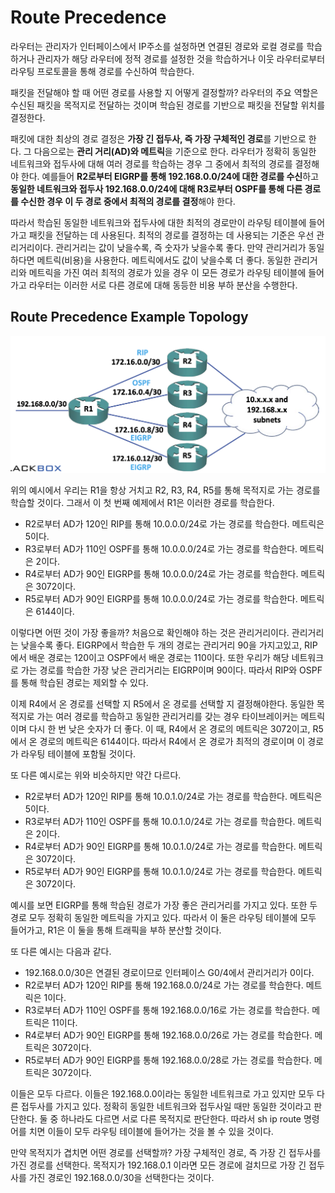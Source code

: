 # Route Precedence

라우터는 관리자가 인터페이스에서 IP주소를 설정하면 연결된 경로와 로컬 경로를 학습하거나 관리자가 해당 라우터에 정적 경로를 설정한 것을 학습하거나 이웃 라우터로부터 라우팅 프로토콜을 통해 경로를 수신하여 학습한다.

패킷을 전달해야 할 때 어떤 경로를 사용할 지 어떻게 결정할까? 라우터의 주요 역할은 수신된 패킷을 목적지로 전달하는 것이며 학습된 경로를 기반으로 패킷을 전달할 위치를 결정한다. 

패킷에 대한 최상의 경로 결정은 **가장 긴 접두사, 즉 가장 구체적인 경로**를 기반으로 한다. 그 다음으로는 **관리 거리(AD)와 메트릭**을 기준으로 한다. 라우터가 정확히 동일한 네트워크와 접두사에 대해 여러 경로를 학습하는 경우 그 중에서 최적의 경로를 결정해야 한다. 예를들어 **R2로부터 EIGRP를 통해 192.168.0.0/24에 대한 경로를 수신**하고 **동일한 네트워크와 접두사 192.168.0.0/24에 대해 R3로부터 OSPF를 통해 다른 경로를 수신한 경우 이 두 경로 중에서 최적의 경로를 결정**해야 한다.

따라서 학습된 동일한 네트워크와 접두사에 대한 최적의 경로만이 라우팅 테이블에 들어가고 패킷을 전달하는 데 사용된다. 최적의 경로를 결정하는 데 사용되는 기준은 우선 관리거리이다. 관리거리는 값이 낮을수록, 즉 숫자가 낮을수록 좋다. 만약 관리거리가 동일하다면 메트릭(비용)을 사용한다. 메트릭에서도 값이 낮을수록 더 좋다. 동일한 관리거리와 메트릭을 가진 여러 최적의 경로가 있을 경우 이 모든 경로가 라우팅 테이블에 들어가고 라우터는 이러한 서로 다른 경로에 대해 동등한 비용 부하 분산을 수행한다.
## Route Precedence Example Topology

![](./images/route_precedence.png)

위의 예시에서 우리는 R1을 항상 거치고 R2, R3, R4, R5를 통해 목적지로 가는 경로를 학습할 것이다. 그래서 이 첫 번째 예제에서 R1은 이러한 경로를 학습한다.

- R2로부터 AD가 120인 RIP를 통해 10.0.0.0/24로 가는 경로를 학습한다. 메트릭은 5이다.
- R3로부터 AD가 110인 OSPF를 통해 10.0.0.0/24로 가는 경로를 학습한다. 메트릭은 2이다.
- R4로부터 AD가 90인 EIGRP를 통해 10.0.0.0/24로 가는 경로를 학습한다. 메트릭은 3072이다.
- R5로부터 AD가 90인 EIGRP를 통해 10.0.0.0/24로 가는 경로를 학습한다. 메트릭은 6144이다.

이렇다면 어떤 것이 가장 좋을까? 처음으로 확인해야 하는 것은 관리거리이다. 관리거리는 낮을수록 좋다. EIGRP에서 학습한 두 개의 경로는 관리거리 90을 가지고있고, RIP에서 배운 경로는 120이고 OSPF에서 배운 경로는 110이다. 또한 우리가 해당 네트워크로 가는 경로를 학습한 가장 낮은 관리거리는 EIGRP이며 90이다. 따라서 RIP와 OSPF를 통해 학습된 경로는 제외할 수 있다.

이제 R4에서 온 경로를 선택할 지 R5에서 온 경로를 선택할 지 결정해야한다. 동일한 목적지로 가는 여러 경로를 학습하고 동일한 관리거리를 갖는 경우 타이브레이커는 메트릭이며 다시 한 번 낮은 숫자가 더 좋다. 이 때, R4에서 온 경로의 메트릭은 3072이고, R5에서 온 경로의 메트릭은 6144이다. 따라서 R4에서 온 경로가 최적의 경로이며 이 경로가 라우팅 테이블에 포함될 것이다.
 
또 다른 예시로는 위와 비슷하지만 약간 다르다.

- R2로부터 AD가 120인 RIP를 통해 10.0.1.0/24로 가는 경로를 학습한다. 메트릭은 5이다.
- R3로부터 AD가 110인 OSPF를 통해 10.0.1.0/24로 가는 경로를 학습한다. 메트릭은 2이다.
- R4로부터 AD가 90인 EIGRP를 통해 10.0.1.0/24로 가는 경로를 학습한다. 메트릭은 3072이다.
- R5로부터 AD가 90인 EIGRP를 통해 10.0.1.0/24로 가는 경로를 학습한다. 메트릭은 3072이다.

예시를 보면 EIGRP를 통해 학습된 경로가 가장 좋은 관리거리를 가지고 있다. 또한 두 경로 모두 정확히 동일한 메트릭을 가지고 있다. 따라서 이 둘은 라우팅 테이블에 모두 들어가고, R1은 이 둘을 통해 트래픽을 부하 분산할 것이다.

또 다른 예시는 다음과 같다.

- 192.168.0.0/30은 연결된 경로이므로 인터페이스 G0/4에서 관리거리가 0이다.
- R2로부터 AD가 120인 RIP를 통해 192.168.0.0/24로 가는 경로를 학습한다. 메트릭은 1이다.
- R3로부터 AD가 110인 OSPF를 통해 192.168.0.0/16로 가는 경로를 학습한다. 메트릭은 11이다.
- R4로부터 AD가 90인 EIGRP를 통해 192.168.0.0/26로 가는 경로를 학습한다. 메트릭은 3072이다.
- R5로부터 AD가 90인 EIGRP를 통해 192.168.0.0/28로 가는 경로를 학습한다. 메트릭은 3072이다.

이들은 모두 다르다. 이들은 192.168.0.0이라는 동일한 네트워크로 가고 있지만 모두 다른 접두사를 가지고 있다. 정확히 동일한 네트워크와 접두사일 때만 동일한 것이라고 판단한다. 둘 중 하나라도 다르면 서로 다른 목적지로 판단한다. 따라서 sh ip route 명령어를 치면 이들이 모두 라우팅 테이블에 들어가는 것을 볼 수 있을 것이다.

만약 목적지가 겹치면 어떤 경로를 선택할까? 가장 구체적인 경로, 즉 가장 긴 접두사를 가진 경로를 선택한다. 목적지가 192.168.0.1 이라면 모든 경로에 걸치므로 가장 긴 접두사를 가진 경로인 192.168.0.0/30을 선택한다는 것이다.
